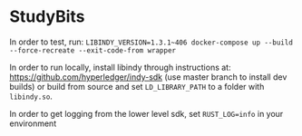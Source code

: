 # StudyBits

In order to test, run: `LIBINDY_VERSION=1.3.1~406 docker-compose up --build --force-recreate --exit-code-from wrapper`

In order to run locally, install libindy through instructions at: https://github.com/hyperledger/indy-sdk (use master branch to install dev builds)
or build from source and set `LD_LIBRARY_PATH` to a folder with `libindy.so`.

In order to get logging from the lower level sdk, set `RUST_LOG=info` in your environment